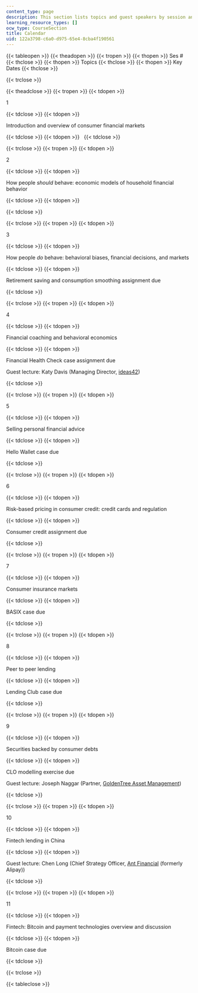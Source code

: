 ```yaml
---
content_type: page
description: This section lists topics and guest speakers by session and key dates.
learning_resource_types: []
ocw_type: CourseSection
title: Calendar
uid: 122a3798-c6a0-d975-65e4-8cba4f190561
---
```


{{< tableopen >}}
{{< theadopen >}}
{{< tropen >}}
{{< thopen >}}
Ses #
{{< thclose >}}
{{< thopen >}}
Topics
{{< thclose >}}
{{< thopen >}}
Key Dates
{{< thclose >}}

{{< trclose >}}

{{< theadclose >}}
{{< tropen >}}
{{< tdopen >}}


1


{{< tdclose >}}
{{< tdopen >}}


Introduction and overview of consumer financial markets


{{< tdclose >}}
{{< tdopen >}}
 
{{< tdclose >}}

{{< trclose >}}
{{< tropen >}}
{{< tdopen >}}


2


{{< tdclose >}}
{{< tdopen >}}


How people _should_ behave: economic models of household financial behavior


{{< tdclose >}}
{{< tdopen >}}



{{< tdclose >}}

{{< trclose >}}
{{< tropen >}}
{{< tdopen >}}


3


{{< tdclose >}}
{{< tdopen >}}


How people _do_ behave: behavioral biases, financial decisions, and markets


{{< tdclose >}}
{{< tdopen >}}


Retirement saving and consumption smoothing assignment due


{{< tdclose >}}

{{< trclose >}}
{{< tropen >}}
{{< tdopen >}}


4


{{< tdclose >}}
{{< tdopen >}}


Financial coaching and behavioral economics


{{< tdclose >}}
{{< tdopen >}}


Financial Health Check case assignment due

Guest lecture: Katy Davis (Managing Director, [ideas42](http://www.ideas42.org/))


{{< tdclose >}}

{{< trclose >}}
{{< tropen >}}
{{< tdopen >}}


5


{{< tdclose >}}
{{< tdopen >}}


Selling personal financial advice


{{< tdclose >}}
{{< tdopen >}}


Hello Wallet case due


{{< tdclose >}}

{{< trclose >}}
{{< tropen >}}
{{< tdopen >}}


6


{{< tdclose >}}
{{< tdopen >}}


Risk-based pricing in consumer credit: credit cards and regulation


{{< tdclose >}}
{{< tdopen >}}


Consumer credit assignment due


{{< tdclose >}}

{{< trclose >}}
{{< tropen >}}
{{< tdopen >}}


7


{{< tdclose >}}
{{< tdopen >}}


Consumer insurance markets


{{< tdclose >}}
{{< tdopen >}}


BASIX case due


{{< tdclose >}}

{{< trclose >}}
{{< tropen >}}
{{< tdopen >}}


8


{{< tdclose >}}
{{< tdopen >}}


Peer to peer lending


{{< tdclose >}}
{{< tdopen >}}


Lending Club case due


{{< tdclose >}}

{{< trclose >}}
{{< tropen >}}
{{< tdopen >}}


9


{{< tdclose >}}
{{< tdopen >}}


Securities backed by consumer debts


{{< tdclose >}}
{{< tdopen >}}


CLO modelling exercise due

Guest lecture: Joseph Naggar (Partner, [GoldenTree Asset Management](https://www.goldentree.com/))


{{< tdclose >}}

{{< trclose >}}
{{< tropen >}}
{{< tdopen >}}


10


{{< tdclose >}}
{{< tdopen >}}


Fintech lending in China


{{< tdclose >}}
{{< tdopen >}}


Guest lecture: Chen Long (Chief Strategy Officer, [Ant Financial](https://www.antfin.com/) (formerly Alipay))


{{< tdclose >}}

{{< trclose >}}
{{< tropen >}}
{{< tdopen >}}


11


{{< tdclose >}}
{{< tdopen >}}


Fintech: Bitcoin and payment technologies overview and discussion


{{< tdclose >}}
{{< tdopen >}}


Bitcoin case due


{{< tdclose >}}

{{< trclose >}}

{{< tableclose >}}